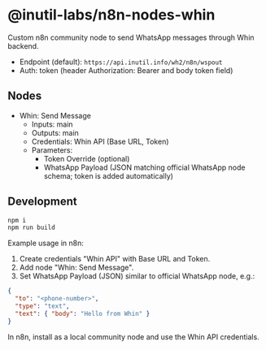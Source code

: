 # @inutil-labs/n8n-nodes-whin

Custom n8n community node to send WhatsApp messages through Whin backend.

- Endpoint (default): `https://api.inutil.info/wh2/n8n/wspout`
- Auth: token (header Authorization: Bearer <token> and body token field)

## Nodes

- Whin: Send Message
  - Inputs: main
  - Outputs: main
  - Credentials: Whin API (Base URL, Token)
  - Parameters:
    - Token Override (optional)
    - WhatsApp Payload (JSON matching official WhatsApp node schema; token is added automatically)

## Development

```bash
npm i
npm run build
```

Example usage in n8n:

1) Create credentials "Whin API" with Base URL and Token.
2) Add node "Whin: Send Message".
3) Set WhatsApp Payload (JSON) similar to official WhatsApp node, e.g.:

```json
{
  "to": "<phone-number>",
  "type": "text",
  "text": { "body": "Hello from Whin" }
}
```

In n8n, install as a local community node and use the Whin API credentials.
